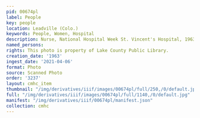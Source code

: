 ```yaml
---
pid: 00674pl
label: People
key: people
location: Leadville (Colo.)
keywords: People, Women, Hospital
description: Nurse, National Hospital Week St. Vincent's Hospital, 1963
named_persons: 
rights: This photo is property of Lake County Public Library.
creation_date: '1963'
ingest_date: '2021-04-06'
format: Photo
source: Scanned Photo
order: '3237'
layout: cmhc_item
thumbnail: "/img/derivatives/iiif/images/00674pl/full/250,/0/default.jpg"
full: "/img/derivatives/iiif/images/00674pl/full/1140,/0/default.jpg"
manifest: "/img/derivatives/iiif/00674pl/manifest.json"
collection: cmhc
---
```

